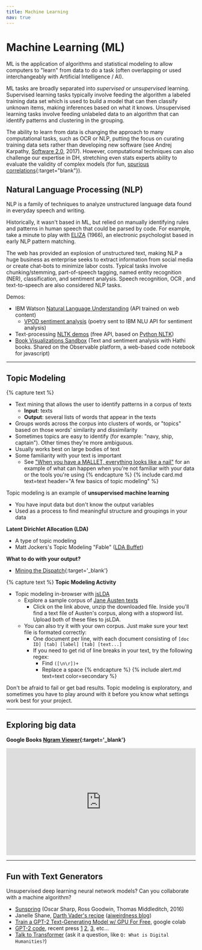 ```yaml
---
title: Machine Learning
nav: true
---
```


# Machine Learning (ML)

ML is the application of algorithms and statistical modeling to allow computers to "learn" from data to do a task (often overlapping or used interchangeably with Artificial Intelligence / AI).

ML tasks are broadly separated into *supervised* or *unsupervised* learning.
Supervised learning tasks typically involve feeding the algorithm a labeled training data set which is used to build a model that can then classify unknown items, making inferences based on what it knows. 
Unsupervised learning tasks involve feeding unlabeled data to an algorithm that can identify patterns and clustering in the grouping. 

The ability to learn from data is changing the approach to many computational tasks, such as OCR or NLP, putting the focus on curating training data sets rather than developing new software (see Andrej Karpathy, [Software 2.0](https://medium.com/@karpathy/software-2-0-a64152b37c35), 2017).
However, computational techniques can also challenge our expertise in DH, stretching even stats experts ability to evaluate the validity of complex models (for fun, [spurious correlations](http://www.tylervigen.com/spurious-correlations){:target="blank"}).

## Natural Language Processing (NLP)

NLP is a family of techniques to analyze unstructured language data found in everyday speech and writing. 

Historically, it wasn't based in ML, but relied on manually identifying rules and patterns in human speech that could be parsed by code.
For example, take a minute to play with [ELIZA](https://www.masswerk.at/elizabot/eliza.html) (1966), an electronic psychologist based in early NLP pattern matching.

The web has provided an explosion of unstructured text, making NLP a huge business as enterprise seeks to extract information from social media or create chat-bots to minimize labor costs.
Typical tasks involve chunking/stemming, part-of-speech tagging, named entity recognition (NER), classification, and sentiment analysis.
Speech recognition, OCR , and text-to-speech are also considered NLP tasks.

Demos:

- IBM Watson [Natural Language Understanding](https://www.ibm.com/watson/services/natural-language-understanding/) (API trained on web content)
    - [VPOD sentiment analysis](https://uidaholib.github.io/poemchoice/index.html) (poetry sent to IBM NLU API for sentiment analysis)
- Text-processing [NLTK demos](http://text-processing.com/demo/) (free API, based on [Python NLTK](https://www.nltk.org/))
- [Book Visualizations Sandbox](https://observablehq.com/@bmschmidt/book-visualizations-sandbox?htid=pst.000061166424) (Text and sentiment analysis with Hathi books. Shared on the Observable platform, a web-based code notebook for javascript)

-----------------

## Topic Modeling

{% capture text %}
- Text mining that allows the user to identify patterns in a corpus of texts
    - **Input**: texts 
    - **Output**: several lists of words that appear in the texts
- Groups words across the corpus into clusters of words, or "topics" based on those words' similarity and dissimilarity
- Sometimes topics are easy to identify (for example: "navy, ship, captain"). Other times they're more ambiguous.
- Usually works best on large bodies of text
- Some familiarity with your text is important
    - See ["When you have a MALLET, everything looks like a nail"](http://sappingattention.blogspot.com/2012/11/when-you-have-mallet-everything-looks.html) for an example of what can happen when you're not familiar with your data or the tools you're using
{% endcapture %}
{% include card.md text=text header="A few basics of topic modeling" %}

Topic modeling is an example of **unsupervised machine learning**
- You have input data but don't know the output variables
- Used as a process to find meaningful structure and groupings in your data

**Latent Dirichlet Allocation (LDA)**
- A type of topic modeling
- Matt Jockers's Topic Modeling "Fable" ([LDA Buffet](http://www.matthewjockers.net/2011/09/29/the-lda-buffet-is-now-open-or-latent-dirichlet-allocation-for-english-majors/))

**What to do with your output?**
- [Mining the Dispatch](http://dsl.richmond.edu/dispatch/pages/intro){:target='_blank'}

{% capture text %}
**Topic Modeling Activity** 
- Topic modeling in-browser with [jsLDA](https://mimno.infosci.cornell.edu/jsLDA/)
    - Explore a sample corpus of <a href="../data/austen.zip">Jane Austen texts</a>
        - Click on the link above, unzip the downloaded file. Inside you'll find a text file of Austen's corpus, along with a stopword list. Upload both of these files to jsLDA. 
    - You can also try it with your own corpus. Just make sure your text file is formated correctly:
        - One document per line, with each document consisting of `[doc ID] [tab] [label] [tab] [text...]`
        - If you need to get rid of line breaks in your text, try the following regex:
            - Find `([\n\r])+`
            - Replace a space
{% endcapture %}
{% include alert.md text=text color=secondary %}

Don't be afraid to fail or get bad results. Topic modeling is exploratory, and sometimes you have to play around with it before you know what settings work best for your project.

-----------------

## Exploring big data

**Google Books [Ngram Viewer](https://books.google.com/ngrams){:target='_blank'}**

<div class="p-3">
<div style="position:relative;height:0;padding-bottom:56.25%"><iframe src="https://embed.ted.com/talks/lang/en/what_we_learned_from_5_million_books" width="854" height="480" style="position:absolute;left:0;top:0;width:100%;height:100%" frameborder="0" scrolling="no" allowfullscreen></iframe></div>
</div>

-----------------

## Fun with Text Generators

Unsupervised deep learning neural network models?
Can you collaborate with a machine algorithm?

- [Sunspring](https://youtu.be/LY7x2Ihqjmc) (Oscar Sharp, Ross Goodwin, Thomas Middleditch, 2016)
- Janelle Shane, [Darth Vader's recipe](https://twitter.com/JanelleCShane/status/1125963320823934976) ([aiweirdness blog](https://aiweirdness.com/))
- [Train a GPT-2 Text-Generating Model w/ GPU For Free](https://colab.research.google.com/drive/1VLG8e7YSEwypxU-noRNhsv5dW4NfTGce), google colab
- [GPT-2 code](https://github.com/openai/gpt-2), recent press [1](https://openai.com/blog/better-language-models/) [2](https://towardsdatascience.com/openais-gpt-2-the-model-the-hype-and-the-controversy-1109f4bfd5e8), [3](https://www.vox.com/2019/5/15/18623134/openai-language-ai-gpt2-poetry-try-it), etc...
- [Talk to Transformer](https://talktotransformer.com/) (ask it a question, like `Q: What is Digital Humanities?`)
